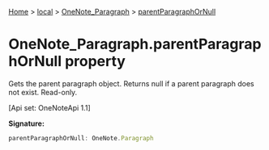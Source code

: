 [Home](./index) &gt; [local](local.md) &gt; [OneNote\_Paragraph](local.onenote_paragraph.md) &gt; [parentParagraphOrNull](local.onenote_paragraph.parentparagraphornull.md)

# OneNote\_Paragraph.parentParagraphOrNull property

Gets the parent paragraph object. Returns null if a parent paragraph does not exist. Read-only. 

 \[Api set: OneNoteApi 1.1\]

**Signature:**
```javascript
parentParagraphOrNull: OneNote.Paragraph
```
